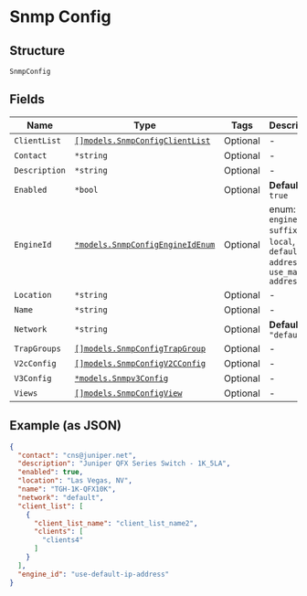 
# Snmp Config

## Structure

`SnmpConfig`

## Fields

| Name | Type | Tags | Description |
|  --- | --- | --- | --- |
| `ClientList` | [`[]models.SnmpConfigClientList`](../../doc/models/snmp-config-client-list.md) | Optional | - |
| `Contact` | `*string` | Optional | - |
| `Description` | `*string` | Optional | - |
| `Enabled` | `*bool` | Optional | **Default**: `true` |
| `EngineId` | [`*models.SnmpConfigEngineIdEnum`](../../doc/models/snmp-config-engine-id-enum.md) | Optional | enum: `engine-id-suffix`, `local`, `use-default-ip-address`, `use_mac-address` |
| `Location` | `*string` | Optional | - |
| `Name` | `*string` | Optional | - |
| `Network` | `*string` | Optional | **Default**: `"default"` |
| `TrapGroups` | [`[]models.SnmpConfigTrapGroup`](../../doc/models/snmp-config-trap-group.md) | Optional | - |
| `V2cConfig` | [`[]models.SnmpConfigV2CConfig`](../../doc/models/snmp-config-v2-c-config.md) | Optional | - |
| `V3Config` | [`*models.Snmpv3Config`](../../doc/models/snmpv-3-config.md) | Optional | - |
| `Views` | [`[]models.SnmpConfigView`](../../doc/models/snmp-config-view.md) | Optional | - |

## Example (as JSON)

```json
{
  "contact": "cns@juniper.net",
  "description": "Juniper QFX Series Switch - 1K_5LA",
  "enabled": true,
  "location": "Las Vegas, NV",
  "name": "TGH-1K-QFX10K",
  "network": "default",
  "client_list": [
    {
      "client_list_name": "client_list_name2",
      "clients": [
        "clients4"
      ]
    }
  ],
  "engine_id": "use-default-ip-address"
}
```

